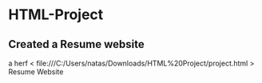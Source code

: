 # HTML-Project

## Created a Resume website 

a herf < file:///C:/Users/natas/Downloads/HTML%20Project/project.html > Resume Website </a>

